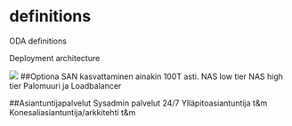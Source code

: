 # definitions
ODA definitions

Deployment architecture

![](http://www.plantuml.com/plantuml/proxy?src=https://raw.githubusercontent.com/omahoito/definitions/master/deployment.MD?5)
##Optiona 
SAN kasvattaminen ainakin 100T asti.
NAS low tier 
NAS high tier
Palomuuri ja Loadbalancer

##Asiantuntijapalvelut
Sysadmin palvelut 24/7
Ylläpitoasiantuntija t&m
Konesaliasiantuntija/arkkitehti t&m
